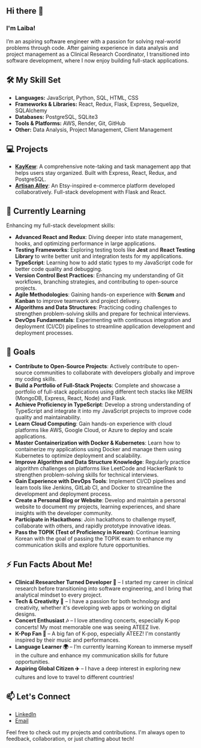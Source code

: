 ## Hi there 👋
### I'm Laiba!

I’m an aspiring software engineer with a passion for solving real-world problems through code. After gaining experience in data analysis and project management as a Clinical Research Coordinator, I transitioned into software development, where I now enjoy building full-stack applications.

## 🛠 My Skill Set
- **Languages:** JavaScript, Python, SQL, HTML, CSS
- **Frameworks & Libraries:** React, Redux, Flask, Express, Sequelize, SQLAlchemy
- **Databases:** PostgreSQL, SQLite3
- **Tools & Platforms:** AWS, Render, Git, GitHub
- **Other:** Data Analysis, Project Management, Client Management

## 💻 Projects
- **[KayKew](https://kaykew-notes.onrender.com/)**: A comprehensive note-taking and task management app that helps users stay organized. Built with Express, React, Redux, and PostgreSQL.
- **[Artisan Alley](https://artisan-alley.onrender.com/)**: An Etsy-inspired e-commerce platform developed collaboratively. Full-stack development with Flask and React.
  
## 🌱 Currently Learning
Enhancing my full-stack development skills: 
- **Advanced React and Redux**: Diving deeper into state management, hooks, and optimizing performance in large applications.
- **Testing Frameworks**: Exploring testing tools like **Jest** and **React Testing Library** to write better unit and integration tests for my applications.
- **TypeScript**: Learning how to add static types to my JavaScript code for better code quality and debugging.
- **Version Control Best Practices**: Enhancing my understanding of Git workflows, branching strategies, and contributing to open-source projects.
- **Agile Methodologies**: Gaining hands-on experience with **Scrum** and **Kanban** to improve teamwork and project delivery.
- **Algorithms and Data Structures**: Practicing coding challenges to strengthen problem-solving skills and prepare for technical interviews.
- **DevOps Fundamentals**: Experimenting with continuous integration and deployment (CI/CD) pipelines to streamline application development and deployment processes.

## 🎯 Goals
- **Contribute to Open-Source Projects**: Actively contribute to open-source communities to collaborate with developers globally and improve my coding skills.
- **Build a Portfolio of Full-Stack Projects**: Complete and showcase a portfolio of full-stack applications using different tech stacks like MERN (MongoDB, Express, React, Node) and Flask.
- **Achieve Proficiency in TypeScript**: Develop a strong understanding of TypeScript and integrate it into my JavaScript projects to improve code quality and maintainability.
- **Learn Cloud Computing**: Gain hands-on experience with cloud platforms like AWS, Google Cloud, or Azure to deploy and scale applications.
- **Master Containerization with Docker & Kubernetes**: Learn how to containerize my applications using Docker and manage them using Kubernetes to optimize deployment and scalability.
- **Improve Algorithm and Data Structure Knowledge**: Regularly practice algorithm challenges on platforms like LeetCode and HackerRank to strengthen problem-solving skills for technical interviews.
- **Gain Experience with DevOps Tools**: Implement CI/CD pipelines and learn tools like Jenkins, GitLab CI, and Docker to streamline the development and deployment process.
- **Create a Personal Blog or Website**: Develop and maintain a personal website to document my projects, learning experiences, and share insights with the developer community.
- **Participate in Hackathons**: Join hackathons to challenge myself, collaborate with others, and rapidly prototype innovative ideas.
- **Pass the TOPIK (Test of Proficiency in Korean)**: Continue learning Korean with the goal of passing the TOPIK exam to enhance my communication skills and explore future opportunities.

## ⚡ Fun Facts About Me!
- **Clinical Researcher Turned Developer 🧠** – I started my career in clinical research before transitioning into software engineering, and I bring that analytical mindset to every project.
- **Tech & Creativity 🎨** – I have a passion for both technology and creativity, whether it's developing web apps or working on digital designs.  
- **Concert Enthusiast 🎶** – I love attending concerts, especially K-pop concerts! My most memorable one was seeing ATEEZ live.  
- **K-Pop Fan 💃** – A big fan of K-pop, especially ATEEZ! I'm constantly inspired by their music and performances.  
- **Language Learner 🌍** – I’m currently learning Korean to immerse myself in the culture and enhance my communication skills for future opportunities.
- **Aspiring Global Citizen ✈️** – I have a deep interest in exploring new cultures and love to travel to different countries!

## 📫 Let's Connect
- [LinkedIn](https://www.linkedin.com/in/laibaafzal)
- [Email](mailto:laiba.afzal.swe@gmail.com)

Feel free to check out my projects and contributions. I'm always open to feedback, collaboration, or just chatting about tech!


<!--
**lai-baa/lai-baa** is a ✨ _special_ ✨ repository because its `README.md` (this file) appears on your GitHub profile.

Here are some ideas to get you started:

- 🔭 I’m currently working on ...
- 🌱 I’m currently learning ...
- 👯 I’m looking to collaborate on ...
- 🤔 I’m looking for help with ...
- 💬 Ask me about ...
- 📫 How to reach me: ...
- 😄 Pronouns: ...
- ⚡ Fun fact: ...
-->
